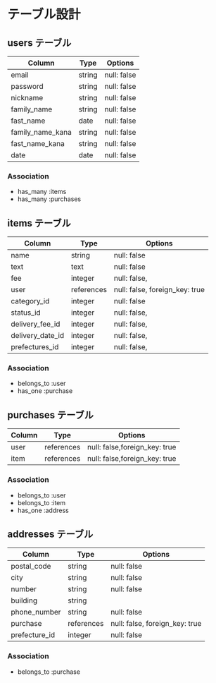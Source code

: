 # テーブル設計

## users テーブル

| Column           | Type   | Options     |
| ----------       | ------ | ----------- |
| email            | string | null: false |
| password         | string | null: false |
| nickname         | string | null: false |
| family_name      | string | null: false |
| fast_name        | date   | null: false |
| family_name_kana | string | null: false |
| fast_name_kana   | string | null: false |
| date             | date   | null: false |


### Association

- has_many :items
- has_many :purchases


## items テーブル

| Column           | Type        | Options                        |
| ----------       | ----------  | ----------------------------   |
| name             | string      | null: false                    |
| text             | text        | null: false                    |
| fee              | integer     | null: false,                   |
| user             | references  | null: false, foreign_key: true |
| category_id      | integer     | null: false                    |
| status_id        | integer     | null: false,                   |
| delivery_fee_id  | integer     | null: false,                   |
| delivery_date_id | integer     | null: false,                   |
| prefectures_id   | integer     | null: false,                   |

### Association

- belongs_to :user
- has_one    :purchase


## purchases テーブル

| Column   | Type       | Options                        |
| -------- | ---------- | ------------------------------ |
| user     | references | null: false,foreign_key: true  |
| item     | references | null: false,foreign_key: true  |

### Association

- belongs_to :user
- belongs_to :item
- has_one    :address


## addresses テーブル

| Column        | Type       | Options                        |
| --------      | ---------- | ------------------------------ |
| postal_code   | string     | null: false                    |
| city          | string     | null: false                    |
| number        | string     | null: false                    |
| building      | string     |                                |
| phone_number  | string     | null: false                    |
| purchase      | references | null: false, foreign_key: true |
| prefecture_id | integer    | null: false                    |

### Association

- belongs_to :purchase